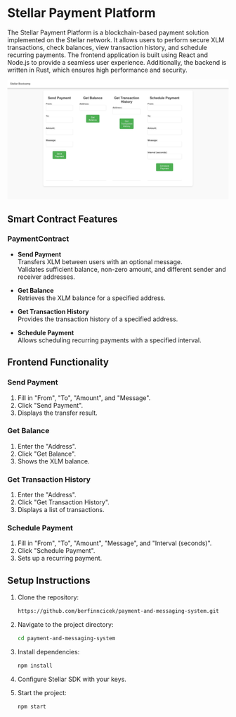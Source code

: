 # Stellar Payment Platform

The Stellar Payment Platform is a blockchain-based payment solution implemented on the Stellar network. It allows users to perform secure XLM transactions, check balances, view transaction history, and schedule recurring payments. The frontend application is built using React and Node.js to provide a seamless user experience. Additionally, the backend is written in Rust, which ensures high performance and security.

![Frontend Screenshot](app_image.jpg) <!-- Update with your image path -->

## Smart Contract Features

### PaymentContract

- **Send Payment**  
  Transfers XLM between users with an optional message.  
  Validates sufficient balance, non-zero amount, and different sender and receiver addresses.

- **Get Balance**  
  Retrieves the XLM balance for a specified address.

- **Get Transaction History**  
  Provides the transaction history of a specified address.

- **Schedule Payment**  
  Allows scheduling recurring payments with a specified interval.

## Frontend Functionality

### Send Payment

1. Fill in "From", "To", "Amount", and "Message".
2. Click "Send Payment".
3. Displays the transfer result.

### Get Balance

1. Enter the "Address".
2. Click "Get Balance".
3. Shows the XLM balance.

### Get Transaction History

1. Enter the "Address".
2. Click "Get Transaction History".
3. Displays a list of transactions.

### Schedule Payment

1. Fill in "From", "To", "Amount", "Message", and "Interval (seconds)".
2. Click "Schedule Payment".
3. Sets up a recurring payment.

## Setup Instructions

1. Clone the repository:
   ```bash
   https://github.com/berfinncicek/payment-and-messaging-system.git

2. Navigate to the project directory:
   ```bash
   cd payment-and-messaging-system

3. Install dependencies:
   ```bash
   npm install

4. Configure Stellar SDK with your keys.

5. Start the project:
   ```bash
   npm start 
